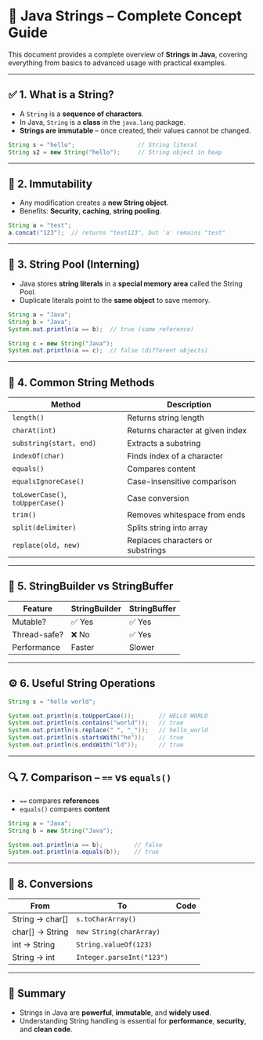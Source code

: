 # 📘 Java Strings – Complete Concept Guide

This document provides a complete overview of **Strings in Java**, covering everything from basics to advanced usage with practical examples.

---

## ✅ 1. What is a String?

- A `String` is a **sequence of characters**.
- In Java, `String` is a **class** in the `java.lang` package.
- **Strings are immutable** – once created, their values cannot be changed.

```java
String s = "hello";                  // String literal
String s2 = new String("hello");     // String object in heap
```

---

## 🔐 2. Immutability

- Any modification creates a **new String object**.
- Benefits: **Security**, **caching**, **string pooling**.

```java
String a = "test";
a.concat("123");  // returns "test123", but 'a' remains "test"
```

---

## 🎯 3. String Pool (Interning)

- Java stores **string literals** in a **special memory area** called the String Pool.
- Duplicate literals point to the **same object** to save memory.

```java
String a = "Java";
String b = "Java";
System.out.println(a == b);  // true (same reference)

String c = new String("Java");
System.out.println(a == c);  // false (different objects)
```

---

## 🔄 4. Common String Methods

| Method | Description |
|--------|-------------|
| `length()` | Returns string length |
| `charAt(int)` | Returns character at given index |
| `substring(start, end)` | Extracts a substring |
| `indexOf(char)` | Finds index of a character |
| `equals()` | Compares content |
| `equalsIgnoreCase()` | Case-insensitive comparison |
| `toLowerCase()`, `toUpperCase()` | Case conversion |
| `trim()` | Removes whitespace from ends |
| `split(delimiter)` | Splits string into array |
| `replace(old, new)` | Replaces characters or substrings |

---

## 🧱 5. StringBuilder vs StringBuffer

| Feature | StringBuilder | StringBuffer |
|---------|---------------|--------------|
| Mutable? | ✅ Yes | ✅ Yes |
| Thread-safe? | ❌ No | ✅ Yes |
| Performance | Faster | Slower |

---

## ⚙️ 6. Useful String Operations

```java
String s = "hello world";

System.out.println(s.toUpperCase());       // HELLO WORLD
System.out.println(s.contains("world"));   // true
System.out.println(s.replace(" ", "_"));   // hello_world
System.out.println(s.startsWith("he"));    // true
System.out.println(s.endsWith("ld"));      // true
```

---

## 🔍 7. Comparison – `==` vs `equals()`

- `==` compares **references**
- `equals()` compares **content**

```java
String a = "Java";
String b = new String("Java");

System.out.println(a == b);         // false
System.out.println(a.equals(b));    // true
```

---

## 📌 8. Conversions

| From | To | Code |
|------|----|------|
| String → char[] | `s.toCharArray()` |
| char[] → String | `new String(charArray)` |
| int → String | `String.valueOf(123)` |
| String → int | `Integer.parseInt("123")` |

---

## 📎 Summary

- Strings in Java are **powerful**, **immutable**, and **widely used**.
- Understanding String handling is essential for **performance**, **security**, and **clean code**.
